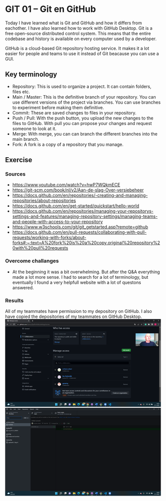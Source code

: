 # GIT 01 – Git en GitHub
Today I have learned what is Git and GitHub and how it differs from eachother. I have also learned how to work with GitHub Desktop.
Git is a free open-source distributed control system. This means that the entire codebase and history is available on every computer used by a developer.

GitHub is a cloud-based Git repository hosting service. It makes it a lot easier for people and teams to use it instead of Git beacause you can use a GUI.

## Key terminology
-	Repository: This is used to organize a project. It can contain       folders, files etc. 
-	Main / Master: This is the definitive branch of your repository. You can use different versions of the project via branches. You can use branches to experiment before making them definitive. 
-	Commit: These are saved changes to files in your repository. 
-	Push / Pull: With the push button, you upload the new changes to the files to GitHub. With pull you can propose your changes and request someone to look at it.
-	Merge: With merge, you can can branch the different branches into the main branch.
-   Fork: A fork is a copy of a repository that you manage.


## Exercise
### Sources
- https://www.youtube.com/watch?v=hwP7WQkmECE 
- https://git-scm.com/book/nl/v2/Aan-de-slag-Over-versiebeheer 
- https://docs.github.com/en/repositories/-creating-and-managing-repositories/about-repositories 
- https://docs.github.com/en/get-started/quickstart/hello-world 
- https://docs.github.com/en/repositories/managing-your-repositorys-settings-and-features/managing-repository-settings/managing-teams-and-people-with-access-to-your-repository 
- https://www.w3schools.com/git/git_getstarted.asp?remote=github 
- https://docs.github.com/en/pull-requests/collaborating-with-pull-requests/working-with-forks/about-forks#:~:text=A%20fork%20is%20a%20copy,original%20repository%20with%20pull%20requests


### Overcome challanges
- At the beginning it was a bit overwhelming. But after the Q&A everything made a lot more sense. I had to search for a lot of terminology, but eventually I found a very helpfull website with a lot of questons answered. 

### Results
All of my teammates have permission to my depository on GitHub. I also have copied the depositories of my teammates on GitHub Desktop. 
![permissie](../00_includes/Week1Permissie.png)
![permissie](../00_includes/Week1Opdracht2.png)